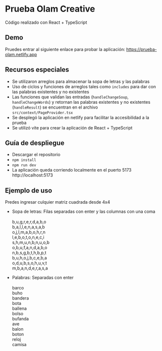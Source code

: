 # Prueba Olam Creative

Código realizado con React + TypeScript

## Demo
Pruedes entrar al siguiente enlace para probar la aplicación: https://prueba-olam.netlify.app

## Recursos especiales

- Se utilizaron arreglos para almacenar la sopa de letras y las palabras
- Uso de ciclos y funciones de arreglos tales como `includes` para dar con las palabras existentes y no existentes
- Las funciones que validan las entradas (`handleChangeSoup`, `handleChangeWords`) y retornan las palabras existentes y no existentes (`handleResult`) se encuentran en el archivo `src/context/PageProvider.tsx`
- Se desplegó la aplicación en netlify para facilitar la accesibilidad a la prueba
- Se utilizó vite para crear la aplicación de React + TypeScript

## Guía de despliegue
- Descargar el repositorio
- `npm install`
- `npm run dev`
- La aplicación queda corriendo localmente en el puerto 5173 http://localhost:5173

## Ejemplo de uso
Predes ingresar culquier matriz cuadrada desde 4x4
- Sopa de letras: Filas separadas con enter y las columnas con una coma
<br/><br/>
b,u,g,r,e,r,d,a,b,o<br/>
b,a,l,l,e,n,a,s,a,b<br/> 
o,j,l,m,a,b,o,h,r,n<br/>
l,e,b,o,t,o,n,e,c,i<br/>
s,h,m,u,n,b,n,u,o,b<br/>
o,b,u,f,a,n,d,a,b,o<br/>
n,b,s,g,b,t,h,b,p,t<br/>
b,u,h,o,j,b,c,e,b,a<br/>
o,d,u,b,s,o,h,u,v,t<br/>
m,b,a,n,d,e,r,a,s,a

- Palabras: Separadas con enter
<br/><br/>
barco<br/>
buho<br/>
bandera<br/>
bota<br/>
ballena<br/>
bolso<br/>
bufanda<br/>
ave<br/>
balon<br/>
boton<br/>
reloj<br/>
camisa
